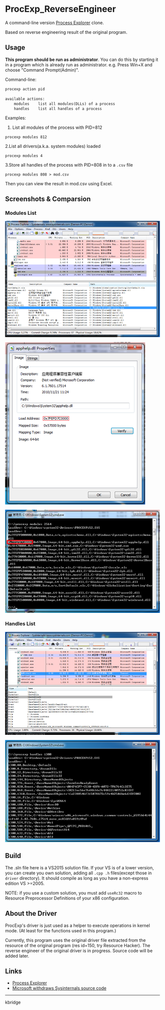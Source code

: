# ProcExp_ReverseEngineer

A command-line version [Process Explorer](https://technet.microsoft.com/en-us/sysinternals/processexplorer.aspx) clone.

Based on reverse engineering result of the original program.

## Usage

__This program should be run as administrator__. You can do this by starting it in a program which is already run as administrator. e.g. Press Win+X and choose "Command Prompt(Admin)".

Command-line:

```
procexp action pid

available actions:
	modules    list all modules(DLLs) of a process
    handles    list all handles of a process
```

Examples:

1. List all modules of the process with PID=812

```
procexp modules 812
```

2.List all drivers(a.k.a. system modules) loaded

```
procexp modules 4
```

3.Store all handles of the process with PID=808 in to a `.csv` file

```
procexp modules 808 > mod.csv
```

Then you can view the result in mod.csv using Excel.

## Screenshots & Comparsion

### Modules List

![](images/modules.png)

![](images/module_prop.png)

![](images/modules_c.png)

### Handles List

![](images/handles.png)

![](images/handles_c.png)

## Build

The .sln file here is a VS2015 solution file. If your VS is of a lower version, you can create you own solution, adding all `.cpp .h` files(except those in `driver` directory). It should compile as long as you have a non-express edition VS >=2005.

NOTE: if you use a custom solution, you must add `useRc32` macro to Resource Preprocessor Definitions of your x86 configuration.

## About the Driver

ProcExp's driver is just used as a helper to execute operations in kernel mode. (At least for the functions used in this program.)

Currently, this program uses the original driver file extracted from the resource of the original program (res id=150, try Resource Hacker). The reverse engineer of the original driver is in progress. Source code will be added later.

## Links

- [Process Explorer](https://technet.microsoft.com/en-us/sysinternals/processexplorer.aspx)
- [Microsoft withdraws Sysinternals source code](https://damieng.com/blog/2006/11/09/microsoft-withdraws-sysinternals-source-code)

---

kbridge
